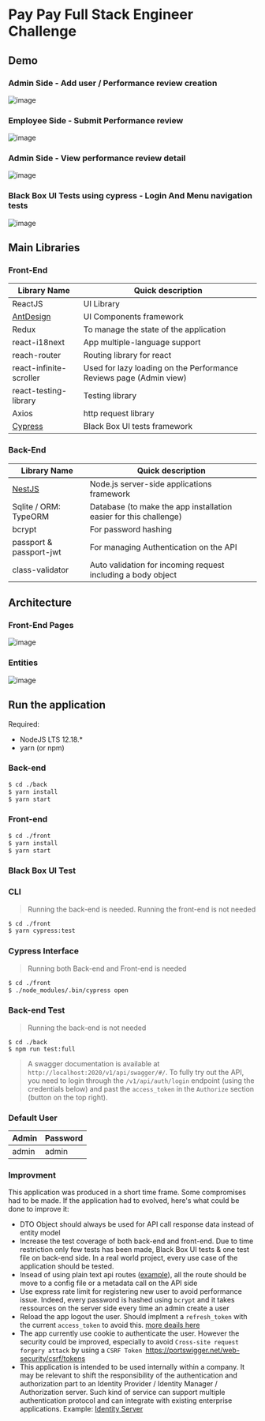 # Pay Pay Full Stack Engineer Challenge

## Demo

### Admin Side - Add user / Performance review creation

![image](./images/admin-1.gif)

### Employee Side - Submit Performance review

![image](./images/employee-1.gif)

### Admin Side - View performance review detail

![image](./images/admin-2.gif)

### Black Box UI Tests using cypress - Login And Menu navigation tests

![image](./images/cypress-test.gif)

## Main Libraries

### Front-End

| Library Name                                 | Quick description                                                  |
| -------------------------------------------- | ------------------------------------------------------------------ |
| ReactJS                                      | UI Library                                                         |
| [AntDesign](https://ant.design/)             | UI Components framework                                            |
| Redux                                        | To manage the state of the application                             |
| react-i18next                                | App multiple-language support                                      |
| reach-router                                 | Routing library for react                                          |
| react-infinite-scroller                      | Used for lazy loading on the Performance Reviews page (Admin view) |
| react-testing-library                        | Testing library                                                    |
| Axios                                        | http request library                                               |
| [Cypress](https://www.cypress.io/dashboard/) | Black Box UI tests framework                                       |

### Back-End

| Library Name                       | Quick description                                                 |
| ---------------------------------- | ----------------------------------------------------------------- |
| [NestJS](https://docs.nestjs.com/) | Node.js server-side applications framework                        |
| Sqlite / ORM: TypeORM              | Database (to make the app installation easier for this challenge) |
| bcrypt                             | For password hashing                                              |
| passport & passport-jwt            | For managing Authentication on the API                            |
| class-validator                    | Auto validation for incoming request including a body object      |

## Architecture

### Front-End Pages

![image](images/pages.png)

### Entities

![image](images/entities.png)

## Run the application

Required:

- NodeJS LTS 12.18.\*
- yarn (or npm)

### Back-end

```bash
$ cd ./back
$ yarn install
$ yarn start
```

### Front-end

```bash
$ cd ./front
$ yarn install
$ yarn start
```

### Black Box UI Test

### CLI

> Running the back-end is needed. Running the front-end is not needed

```bash
$ cd ./front
$ yarn cypress:test
```

### Cypress Interface

> Running both Back-end and Front-end is needed

```bash
$ cd ./front
$ ./node_modules/.bin/cypress open
```

### Back-end Test

> Running the back-end is not needed

```
$ cd ./back
$ npm run test:full
```

> A swagger documentation is available at `http://localhost:2020/v1/api/swagger/#/`. To fully try out the API, you need to login through the `/v1/api/auth/login` endpoint (using the credentials below) and past the `access_token` in the `Authorize` section (button on the top right).

### Default User

| Admin | Password |
| ----- | -------- |
| admin | admin    |

### Improvment

This application was produced in a short time frame. Some compromises had to be made. If the application had to evolved, here's what could be done to improve it:

- DTO Object should always be used for API call response data instead of entity model
- Increase the test coverage of both back-end and front-end. Due to time restriction only few tests has been made, Black Box UI tests & one test file on back-end side. In a real world project, every use case of the application should be tested.
- Insead of using plain text api routes ([example](./front/src/api/authentication.ts#20)), all the route should be move to a config file or a metadata call on the API side
- Use express rate limit for registering new user to avoid performance issue. Indeed, every password is hashed using `bcrypt` and it takes ressources on the server side every time an admin create a user
- Reload the app logout the user. Should implment a `refresh_token` with the current `access_token` to avoid this. [more deails here](https://tools.ietf.org/html/rfc6749#section-1.5)
- The app currently use cookie to authenticate the user. However the security could be improved, especially to avoid `Cross-site request forgery attack` by using a `CSRF Token `https://portswigger.net/web-security/csrf/tokens
- This application is intended to be used internally within a company. It may be relevant to shift the responsibility of the authentication and authorization part to an Identity Provider / Identity Manager / Authorization server. Such kind of service can support multiple authentication protocol and can integrate with existing enterprise applications. Example: [Identity Server](https://identityserver.io/)

